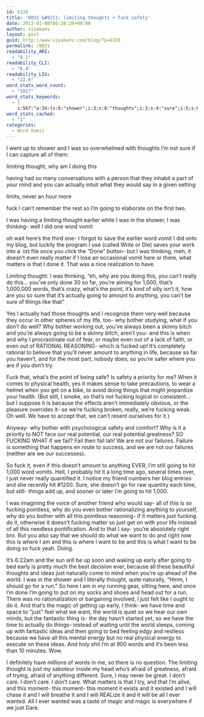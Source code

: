```yaml
---
id: 6320
title: '0031 &#8211; limiting thoughts + fuck safety'
date: 2013-01-08T06:26:26+00:00
author: visakanv
layout: post
guid: http://www.visakanv.com/blog/?p=6320
permalink: /0031
readability_ARI:
  - "8.1"
readability_CLI:
  - "6.4"
readability_LIX:
  - "22.6"
word_stats_word_count:
  - "1017"
word_stats_keywords:
  - |
    s:567:"a:34:{s:6:"shower";i:3;s:8:"thoughts";i:3;s:4:"sure";i:5;s:8:"limiting";i:4;s:7:"thought";i:5;s:8:"actually";i:4;s:4:"fuck";i:4;s:5:"can't";i:4;s:5:"going";i:8;s:8:"thinking";i:3;s:4:"well";i:4;s:4:"word";i:3;s:5:"vomit";i:3;s:6:"really";i:4;s:7:"matters";i:3;s:5:"words";i:3;s:6:"amount";i:3;s:6:"things";i:4;s:7:"because";i:5;s:4:"life";i:3;s:6:"bother";i:5;s:7:"fucking";i:7;s:4:"real";i:3;s:4:"fail";i:3;s:4:"time";i:4;s:4:"just";i:8;s:4:"want";i:4;s:5:"early";i:3;s:5:"ideas";i:3;s:5:"world";i:3;s:5:"magic";i:3;s:6:"afraid";i:3;s:4:"care";i:3;s:6:"moment";i:3;}";
word_stats_cached:
  - "1"
categories:
  - Word Vomit
---
```

I went up to shower and I was so overwhelmed with thoughts I&#8217;m not sure if I can capture all of them:

limiting thought, why am I doing this

having had so many conversations with a person that they inhabit a part of your mind and you can actually intuit what they would say in a given setting

limits, never an hour more

fuck I can&#8217;t remember the rest so I&#8217;m going to elaborate on the first two.

I was having a limiting thought earlier while I was in the shower, I was thinking- well I did one word vomit

oh wait here&#8217;s the third one- I forgot to save the earlier word vomit I did onto my blog, but luckily the program I use (called Write or Die) saves your work into a .txt file once you click the &#8220;Done&#8221; button- but I was thinking, meh, it doesn&#8217;t even really matter if I lose an occasional vomit here or there, what matters is that I done it. That was a nice realization to have.

Limiting thought: I was thinking, &#8220;eh, why are you doing this, you can&#8217;t really do this&#8230; you&#8217;ve only done 30 so far, you&#8217;re aiming for 1,000, that&#8217;s 1,000,000 words, that&#8217;s crazy, what&#8217;s the point, it&#8217;s kind of silly isn&#8217;t it, how are you so sure that it&#8217;s actually going to amount to anything, you can&#8217;t be sure of things like that&#8221;

Yes I actually had those thoughts and I recognize them very well because they occur in other spheres of my life, too- why bother studying, what if you don&#8217;t do well? Why bother working out, you&#8217;ve always been a skinny bitch and you&#8217;re always going to be a skinny bitch, aren&#8217;t you- and this is when and why I procrastinate out of fear, or maybe even out of a lack of faith, or even out of RATIONAL REASONING- which is fucked up! It&#8217;s completely rational to believe that you&#8217;ll never amount to anything in life, because so far you haven&#8217;t, and for the most part, nobody does, so you&#8217;re safer where you are if you don&#8217;t try.

Fuck that, what&#8217;s the point of being safe? Is safety a priority for me? When it comes to physical health, yes it makes sense to take precautions, to wear a helmet when you get on a bike, to avoid doing things that might jeopardize your health. (But still, I smoke, so that&#8217;s not fucking logical or consistent&#8230; but I suppose it is because the effects aren&#8217;t immediately obvious, or the pleasure overrides it- so we&#8217;re fucking broken, really, we&#8217;re fucking weak. Oh well. We have to accept that, we can&#8217;t resent ourselves for it.)

Anyway- why bother with psychological safety and comfort? Why is it a priority to NOT face our real potential, our real potential greatness? SO FUCKING WHAT if we fail? Fail then fail lah! We are not our failures. Failure is something that happens en route to success, and we are not our failures (neither are we our successes).

So fuck it, even if this doesn&#8217;t amount to anything EVER, I&#8217;m still going to hit 1,000 word vomits. Hell, I probably hit it a long time ago, several times over, I just never really quantified it. I notice my friend numbers her blog entries and she recently hit #1200. Sure, she doesn&#8217;t go for raw quantity each time, but still- things add up, and sooner or later I&#8217;m going to hit 1,000.

I was imagining the voice of another friend who would say- all of this is so fucking pointless, why do you even bother rationalizing anything to yourself, why do you bother with all this pointless reasoning- if it matters just fucking do it, otherwise it doesn&#8217;t fucking matter so just get on with your life instead of all this needless pontification. And to that I say- you&#8217;re absolutely right bro. But you also say that we should do what we want to do and right now this is where I am and this is where I want to be and this is what I want to be doing so fuck yeah. Doing.

It&#8217;s 6:22am and the sun will be up soon and waking up early after going to bed early is pretty much the best decision ever, because all these beautiful thoughts and ideas just naturally come to mind when you&#8217;re up ahead of the world. I was in the shower and I literally thought, quite naturally, &#8220;Hmm, I should go for a run.&#8221; So here I am in my running gear, sitting here, and once I&#8217;m done I&#8217;m going to put on my socks and shoes and head out for a run. There was no rationalization or bargaining involved, I just felt like I ought to do it. And that&#8217;s the magic of getting up early, I think- we have time and space to &#8220;just&#8221; feel what we want, the world is quiet so we hear our own minds, but the fantastic thing is- the day hasn&#8217;t started yet, so we have the time to actually do things- instead of waiting until the world sleeps, coming up with fantastic ideas and then going to bed feeling edgy and restless because we have all this mental energy but no real physical energy to execute on these ideas. And holy shit I&#8217;m at 900 words and it&#8217;s been less than 10 minutes. Wow.

I definitely have millions of words in me, so there is no question. The limiting thought is just my saboteur inside my head who&#8217;s afraid of greatness, afraid of trying, afraid of anything different. Sure, I may never be great. I don&#8217;t care. I don&#8217;t care. I don&#8217;t care. What matters is that I try, and that I&#8217;m alive, and this moment- this moment- this moment it exists and it existed and I will chase it and I will breathe it and I will REALize it and it will be all I ever wanted. All I ever wanted was a taste of magic and magic is everywhere if we just Dare.
